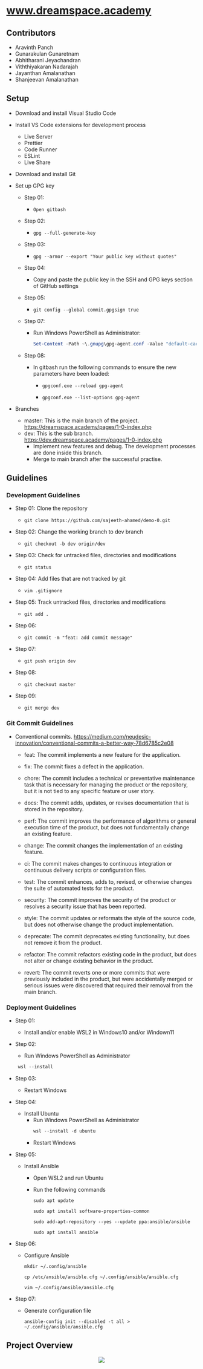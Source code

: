 # www.dreamspace.academy

## Contributors

- Aravinth Panch
- Gunarakulan Gunaretnam
- Abhitharani Jeyachandran
- Viththiyakaran Nadarajah
- Jayanthan Amalanathan
- Shanjeevan Amalanathan

## Setup

- Download and install Visual Studio Code
- Install VS Code extensions for development process

  - Live Server
  - Prettier
  - Code Runner
  - ESLint
  - Live Share

- Download and install Git
- Set up GPG key

  - Step 01:

    - ```shell
      Open gitbash
      ```

  - Step 02:

    - ```shell
      gpg --full-generate-key
      ```

  - Step 03:

    - ```shell
      gpg --armor --export "Your public key without quotes"
      ```

  - Step 04:

    - Copy and paste the public key in the SSH and GPG keys section of GitHub settings

  - Step 05:

    - ```shell
      git config --global commit.gpgsign true
      ```

  - Step 07:

    - Run Windows PowerShell as Administrator:
      ```PowerShell
      Set-Content -Path ~\.gnupg\gpg-agent.conf -Value "default-cache-ttl 86400$([System.Environment]::NewLine)max-cache-ttl 157680000"
      ```

  - Step 08:

    - In gitbash run the following commands to ensure the new parameters have been loaded:

      - ```shell
        gpgconf.exe --reload gpg-agent
        ```

      - ```shell
        gpgconf.exe --list-options gpg-agent
        ```

- Branches

  - master: This is the main branch of the project. https://dreamspace.academy/pages/1-0-index.php
  - dev: This is the sub branch. https://dev.dreamspace.academy/pages/1-0-index.php
    - Implement new features and debug. The development processes are done inside this branch.
    - Merge to main branch after the successful practise.

## Guidelines

### Development Guidelines

- Step 01: Clone the repository

  - ```Shell
    git clone https://github.com/sajeeth-ahamed/demo-0.git
    ```

- Step 02: Change the working branch to dev branch

  - ```Shell
    git checkout -b dev origin/dev
    ```

- Step 03: Check for untracked files, directories and modifications

  - ```Shell
    git status
    ```

- Step 04: Add files that are not tracked by git

  - ```Shell
    vim .gitignore
    ```

- Step 05: Track untracked files, directories and modifications

  - ```Shell
    git add .
    ```

- Step 06:

  - ```Shell
    git commit -m "feat: add commit message"
    ```

- Step 07:

  - ```Shell
    git push origin dev
    ```

- Step 08:

  - ```Shell
    git checkout master
    ```

- Step 09:

  - ```Shell
    git merge dev
    ```

### Git Commit Guidelines

- Conventional commits. https://medium.com/neudesic-innovation/conventional-commits-a-better-way-78d6785c2e08

  - feat: The commit implements a new feature for the application.

  - fix: The commit fixes a defect in the application.

  - chore: The commit includes a technical or preventative maintenance task that is necessary for managing the product or the repository, but it is not tied to any specific feature or user story.

  - docs: The commit adds, updates, or revises documentation that is stored in the repository.

  - perf: The commit improves the performance of algorithms or general execution time of the product, but does not fundamentally change an existing feature.

  - change: The commit changes the implementation of an existing feature.

  - ci: The commit makes changes to continuous integration or continuous delivery scripts or configuration files.

  - test: The commit enhances, adds to, revised, or otherwise changes the suite of automated tests for the product.

  - security: The commit improves the security of the product or resolves a security issue that has been reported.

  - style: The commit updates or reformats the style of the source code, but does not otherwise change the product implementation.

  - deprecate: The commit deprecates existing functionality, but does not remove it from the product.

  - refactor: The commit refactors existing code in the product, but does not alter or change existing behavior in the product.

  - revert: The commit reverts one or more commits that were previously included in the product, but were accidentally merged or serious issues were discovered that required their removal from the main branch.

### Deployment Guidelines

- Step 01:

  - Install and/or enable WSL2 in Windows10 and/or Windown11

- Step 02:

  - Run Windows PowerShell as Administrator

  ```PowerShell
   wsl --install
  ```

- Step 03:

  - Restart Windows

- Step 04:

  - Install Ubuntu
    - Run Windows PowerShell as Administrator
      ```PowerShell
      wsl --install -d ubuntu
      ```
    - Restart Windows

- Step 05:

  - Install Ansible

    - Open WSL2 and run Ubuntu

    - Run the following commands

      ```Shell
      sudo apt update
      ```

      ```Shell
      sudo apt install software-properties-common
      ```

      ```Shell
      sudo add-apt-repository --yes --update ppa:ansible/ansible
      ```

      ```Shell
      sudo apt install ansible
      ```

- Step 06:

  - Configure Ansible

    ```Shell
    mkdir ~/.config/ansible
    ```

    ```Shell
    cp /etc/ansible/ansible.cfg ~/.config/ansible/ansible.cfg
    ```

    ```Shell
    vim ~/.config/ansible/ansible.cfg
    ```

- Step 07:

  - Generate configuration file

    ```Shell
    ansible-config init --disabled -t all > ~/.config/ansible/ansible.cfg
    ```

## Project Overview

<p align="center">
<img src="../0-assets/0-images/web-screen.png">
</p>
